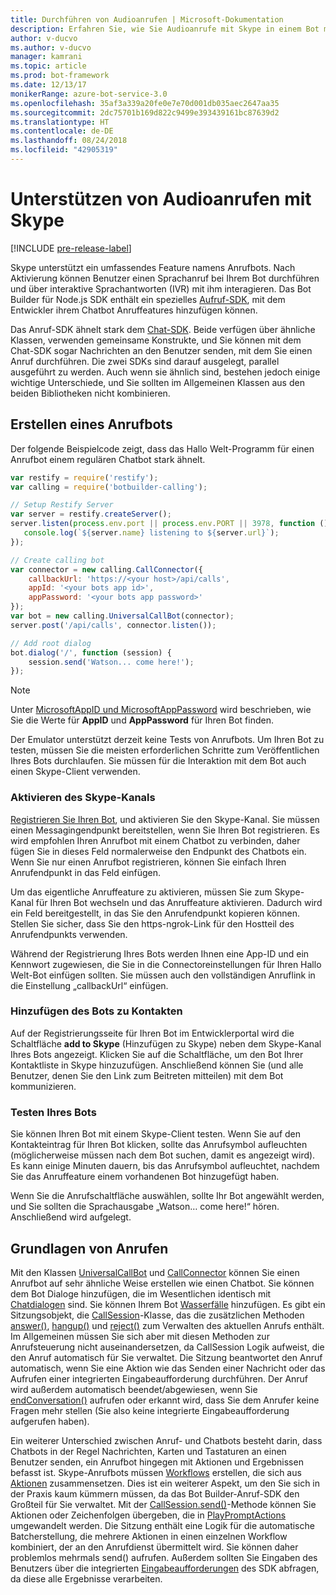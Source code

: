 ```yaml
---
title: Durchführen von Audioanrufen | Microsoft-Dokumentation
description: Erfahren Sie, wie Sie Audioanrufe mit Skype in einem Bot mit Node.js durchführen.
author: v-ducvo
ms.author: v-ducvo
manager: kamrani
ms.topic: article
ms.prod: bot-framework
ms.date: 12/13/17
monikerRange: azure-bot-service-3.0
ms.openlocfilehash: 35af3a339a20fe0e7e70d001db035aec2647aa35
ms.sourcegitcommit: 2dc75701b169d822c9499e393439161bc87639d2
ms.translationtype: HT
ms.contentlocale: de-DE
ms.lasthandoff: 08/24/2018
ms.locfileid: "42905319"
---
```

# <a name="support-audio-calls-with-skype"></a>Unterstützen von Audioanrufen mit Skype

[!INCLUDE [pre-release-label](../includes/pre-release-label-v3.md)]

Skype unterstützt ein umfassendes Feature namens Anrufbots.  Nach Aktivierung können Benutzer einen Sprachanruf bei Ihrem Bot durchführen und über interaktive Sprachantworten (IVR) mit ihm interagieren.  Das Bot Builder für Node.js SDK enthält ein spezielles [Aufruf-SDK][calling_sdk], mit dem Entwickler ihrem Chatbot Anruffeatures hinzufügen können.   

Das Anruf-SDK ähnelt stark dem [Chat-SDK][chat_sdk]. Beide verfügen über ähnliche Klassen, verwenden gemeinsame Konstrukte, und Sie können mit dem Chat-SDK sogar Nachrichten an den Benutzer senden, mit dem Sie einen Anruf durchführen.  Die zwei SDKs sind darauf ausgelegt, parallel ausgeführt zu werden. Auch wenn sie ähnlich sind, bestehen jedoch einige wichtige Unterschiede, und Sie sollten im Allgemeinen Klassen aus den beiden Bibliotheken nicht kombinieren.  

## <a name="create-a-calling-bot"></a>Erstellen eines Anrufbots
Der folgende Beispielcode zeigt, dass das Hallo Welt-Programm für einen Anrufbot einem regulären Chatbot stark ähnelt. 

```javascript
var restify = require('restify');
var calling = require('botbuilder-calling');

// Setup Restify Server
var server = restify.createServer();
server.listen(process.env.port || process.env.PORT || 3978, function () {
   console.log(`${server.name} listening to ${server.url}`); 
});

// Create calling bot
var connector = new calling.CallConnector({
    callbackUrl: 'https://<your host>/api/calls',
    appId: '<your bots app id>',
    appPassword: '<your bots app password>'
});
var bot = new calling.UniversalCallBot(connector);
server.post('/api/calls', connector.listen());

// Add root dialog
bot.dialog('/', function (session) {
    session.send('Watson... come here!');
});
```

> [!NOTE]
> Unter [MicrosoftAppID und MicrosoftAppPassword](~/bot-service-manage-overview.md#microsoftappid-and-microsoftapppassword) wird beschrieben, wie Sie die Werte für **AppID** und **AppPassword** für Ihren Bot finden.

Der Emulator unterstützt derzeit keine Tests von Anrufbots. Um Ihren Bot zu testen, müssen Sie die meisten erforderlichen Schritte zum Veröffentlichen Ihres Bots durchlaufen.  Sie müssen für die Interaktion mit dem Bot auch einen Skype-Client verwenden. 

### <a name="enable-the-skype-channel"></a>Aktivieren des Skype-Kanals
[Registrieren Sie Ihren Bot](../bot-service-quickstart-registration.md), und aktivieren Sie den Skype-Kanal. Sie müssen einen Messagingendpunkt bereitstellen, wenn Sie Ihren Bot registrieren. Es wird empfohlen Ihren Anrufbot mit einem Chatbot zu verbinden, daher fügen Sie in dieses Feld normalerweise den Endpunkt des Chatbots ein.  Wenn Sie nur einen Anrufbot registrieren, können Sie einfach Ihren Anrufendpunkt in das Feld einfügen.  

Um das eigentliche Anruffeature zu aktivieren, müssen Sie zum Skype-Kanal für Ihren Bot wechseln und das Anruffeature aktivieren. Dadurch wird ein Feld bereitgestellt, in das Sie den Anrufendpunkt kopieren können. Stellen Sie sicher, dass Sie den https-ngrok-Link für den Hostteil des Anrufendpunkts verwenden.

Während der Registrierung Ihres Bots werden Ihnen eine App-ID und ein Kennwort zugewiesen, die Sie in die Connectoreinstellungen für Ihren Hallo Welt-Bot einfügen sollten. Sie müssen auch den vollständigen Anruflink in die Einstellung „callbackUrl“ einfügen.

### <a name="add-bot-to-contacts"></a>Hinzufügen des Bots zu Kontakten
Auf der Registrierungsseite für Ihren Bot im Entwicklerportal wird die Schaltfläche **add to Skype** (Hinzufügen zu Skype) neben dem Skype-Kanal Ihres Bots angezeigt. Klicken Sie auf die Schaltfläche, um den Bot Ihrer Kontaktliste in Skype hinzuzufügen.  Anschließend können Sie (und alle Benutzer, denen Sie den Link zum Beitreten mitteilen) mit dem Bot kommunizieren.

### <a name="test-your-bot"></a>Testen Ihres Bots
Sie können Ihren Bot mit einem Skype-Client testen. Wenn Sie auf den Kontakteintrag für Ihren Bot klicken, sollte das Anrufsymbol aufleuchten (möglicherweise müssen nach dem Bot suchen, damit es angezeigt wird).  Es kann einige Minuten dauern, bis das Anrufsymbol aufleuchtet, nachdem Sie das Anruffeature einem vorhandenen Bot hinzugefügt haben.  

Wenn Sie die Anrufschaltfläche auswählen, sollte Ihr Bot angewählt werden, und Sie sollten die Sprachausgabe „Watson… come here!“ hören. Anschließend wird aufgelegt.

## <a name="calling-basics"></a>Grundlagen von Anrufen
Mit den Klassen [UniversalCallBot](http://docs.botframework.com/en-us/node/builder/calling-reference/classes/_botbuilder_d_.universalcallbot) und [CallConnector](http://docs.botframework.com/en-us/node/builder/calling-reference/classes/_botbuilder_d_.callconnector) können Sie einen Anrufbot auf sehr ähnliche Weise erstellen wie einen Chatbot. Sie können dem Bot Dialoge hinzufügen, die im Wesentlichen identisch mit [Chatdialogen](bot-builder-nodejs-manage-conversation-flow.md) sind. Sie können Ihrem Bot [Wasserfälle](bot-builder-nodejs-prompts.md) hinzufügen. Es gibt ein Sitzungsobjekt, die [CallSession](http://docs.botframework.com/en-us/node/builder/calling-reference/classes/_botbuilder_d_.callsession)-Klasse, das die zusätzlichen Methoden [answer()](http://docs.botframework.com/en-us/node/builder/calling-reference/classes/_botbuilder_d_.callsession#answer), [hangup()](http://docs.botframework.com/en-us/node/builder/calling-reference/classes/_botbuilder_d_.callsession#hangup) und [reject()](http://docs.botframework.com/en-us/node/builder/calling-reference/classes/_botbuilder_d_.callsession#reject) zum Verwalten des aktuellen Anrufs enthält. Im Allgemeinen müssen Sie sich aber mit diesen Methoden zur Anrufsteuerung nicht auseinandersetzen, da CallSession Logik aufweist, die den Anruf automatisch für Sie verwaltet. Die Sitzung beantwortet den Anruf automatisch, wenn Sie eine Aktion wie das Senden einer Nachricht oder das Aufrufen einer integrierten Eingabeaufforderung durchführen. Der Anruf wird außerdem automatisch beendet/abgewiesen, wenn Sie [endConversation()](http://docs.botframework.com/en-us/node/builder/calling-reference/classes/_botbuilder_d_.callsession#endconversation) aufrufen oder erkannt wird, dass Sie dem Anrufer keine Fragen mehr stellen (Sie also keine integrierte Eingabeaufforderung aufgerufen haben).

Ein weiterer Unterschied zwischen Anruf- und Chatbots besteht darin, dass Chatbots in der Regel Nachrichten, Karten und Tastaturen an einen Benutzer senden, ein Anrufbot hingegen mit Aktionen und Ergebnissen befasst ist. Skype-Anrufbots müssen [Workflows](http://docs.botframework.com/en-us/node/builder/calling-reference/interfaces/_botbuilder_d_.iworkflow) erstellen, die sich aus [Aktionen](http://docs.botframework.com/en-us/node/builder/calling-reference/interfaces/_botbuilder_d_.iaction) zusammensetzen.  Dies ist ein weiterer Aspekt, um den Sie sich in der Praxis kaum kümmern müssen, da das Bot Builder-Anruf-SDK den Großteil für Sie verwaltet. Mit der [CallSession.send()](http://docs.botframework.com/en-us/node/builder/calling-reference/classes/_botbuilder_d_.callsession#send)-Methode können Sie Aktionen oder Zeichenfolgen übergeben, die in [PlayPromptActions](http://docs.botframework.com/en-us/node/builder/calling-reference/classes/_botbuilder_d_.playpromptaction) umgewandelt werden.  Die Sitzung enthält eine Logik für die automatische Batcherstellung, die mehrere Aktionen in einen einzelnen Workflow kombiniert, der an den Anrufdienst übermittelt wird. Sie können daher problemlos mehrmals send() aufrufen.  Außerdem sollten Sie Eingaben des Benutzers über die integrierten [Eingabeaufforderungen](bot-builder-nodejs-prompts.md) des SDK abfragen, da diese alle Ergebnisse verarbeiten.  

[calling_sdk]: http://docs.botframework.com/en-us/node/builder/calling-reference/modules/_botbuilder_d_
[chat_sdk]: http://docs.botframework.com/en-us/node/builder/chat-reference/modules/_botbuilder_d_
